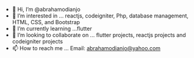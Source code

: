 - 👋 Hi, I’m @abrahamodianjo
- 👀 I’m interested in ... reactjs, codeigniter, Php, database management, HTML, CSS, and Bootstrap
- 🌱 I’m currently learning ...flutter 
- 💞️ I’m looking to collaborate on ... flutter projects, reactjs projects and codeigniter projects 
- 📫 How to reach me ... Email: abrahamodianjo@yahoo.com

<!---
abrahamodianjo/abrahamodianjo is a ✨ special ✨ repository because its `README.md` (this file) appears on your GitHub profile.
You can click the Preview link to take a look at your changes.
--->
